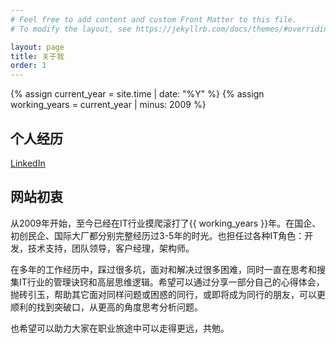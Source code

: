 ```yaml
---
# Feel free to add content and custom Front Matter to this file.
# To modify the layout, see https://jekyllrb.com/docs/themes/#overriding-theme-defaults

layout: page
title: 关于我
order: 1
---
```


{% assign current_year = site.time | date: "%Y" %}
{% assign working_years = current_year | minus: 2009 %}

## 个人经历
[LinkedIn](https://www.linkedin.com/in/van-pan/)

## 网站初衷
从2009年开始，至今已经在IT行业摸爬滚打了{{ working_years }}年。在国企、初创民企、国际大厂都分别完整经历过3-5年的时光。也担任过各种IT角色：开发，技术支持，团队领导，客户经理，架构师。

在多年的工作经历中，踩过很多坑，面对和解决过很多困难，同时一直在思考和搜集IT行业的管理诀窍和高层思维逻辑。希望可以通过分享一部分自己的心得体会，抛砖引玉，帮助其它面对同样问题或困惑的同行，或即将成为同行的朋友，可以更顺利的找到突破口，从更高的角度思考分析问题。

也希望可以助力大家在职业旅途中可以走得更远，共勉。